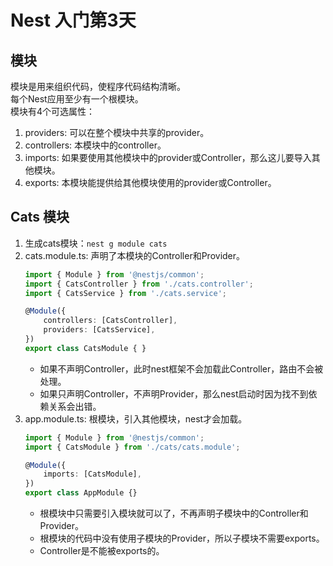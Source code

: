 # Nest 入门第3天

## 模块

模块是用来组织代码，使程序代码结构清晰。  
每个Nest应用至少有一个根模块。  
模块有4个可选属性：
1. providers: 可以在整个模块中共享的provider。
2. controllers: 本模块中的controller。
3. imports: 如果要使用其他模块中的provider或Controller，那么这儿要导入其他模块。
4. exports: 本模块能提供给其他模块使用的provider或Controller。

## Cats 模块

1. 生成cats模块：`nest g module cats`
2. cats.module.ts: 声明了本模块的Controller和Provider。
    ```ts
    import { Module } from '@nestjs/common';
    import { CatsController } from './cats.controller';
    import { CatsService } from './cats.service';

    @Module({
        controllers: [CatsController],
        providers: [CatsService],
    })
    export class CatsModule { }
    ```
    * 如果不声明Controller，此时nest框架不会加载此Controller，路由不会被处理。
    * 如果只声明Controller，不声明Provider，那么nest启动时因为找不到依赖关系会出错。
3. app.module.ts: 根模块，引入其他模块，nest才会加载。
    ```ts
    import { Module } from '@nestjs/common';
    import { CatsModule } from './cats/cats.module';

    @Module({
        imports: [CatsModule],
    })
    export class AppModule {}
    ```
    * 根模块中只需要引入模块就可以了，不再声明子模块中的Controller和Provider。
    * 根模块的代码中没有使用子模块的Provider，所以子模块不需要exports。
    * Controller是不能被exports的。

